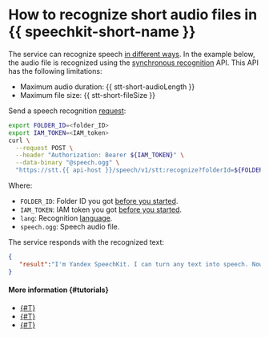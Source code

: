 # How to recognize short audio files in {{ speechkit-short-name }}

The service can recognize speech [in different ways](../stt/index.md#stt-ways). In the example below, the audio file is recognized using the [synchronous recognition](../stt/request.md) API. This API has the following limitations:

* Maximum audio duration: {{ stt-short-audioLength }}
* Maximum file size: {{ stt-short-fileSize }}

Send a speech recognition [request](../stt/request.md):

```bash
export FOLDER_ID=<folder_ID>
export IAM_TOKEN=<IAM_token>
curl \
  --request POST \
  --header "Authorization: Bearer ${IAM_TOKEN}" \
  --data-binary "@speech.ogg" \
  "https://stt.{{ api-host }}/speech/v1/stt:recognize?folderId=${FOLDER_ID}&lang=ru-RU"
```

Where:

* `FOLDER_ID`: Folder ID you got [before you started](index.md#before-you-begin).
* `IAM_TOKEN`: IAM token you got [before you started](index.md#before-you-begin).
* `lang`: Recognition [language](../stt/models.md#languages).
* `speech.ogg`: Speech audio file.

The service responds with the recognized text:

```json
{
   "result":"I'm Yandex SpeechKit. I can turn any text into speech. Now you can, too!"
}
```

#### More information {#tutorials}

* [{#T}](../stt/api/request-api.md)
* [{#T}](../stt/api/request-examples.md)
* [{#T}](../stt/api/transcribation-api.md)
